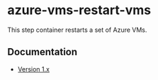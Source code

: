 # azure-vms-restart-vms

This step container restarts a set of Azure VMs.

## Documentation

* [Version 1.x](docs/v1.md)
